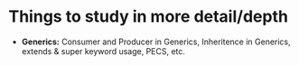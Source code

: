 # Things to study in more detail/depth

- __Generics:__ Consumer and Producer in Generics, Inheritence in Generics, extends & super keyword usage, PECS, etc.
